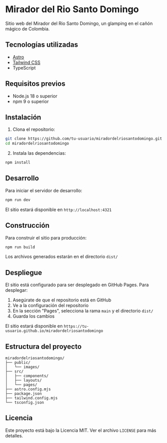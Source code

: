 # Mirador del Rio Santo Domingo

Sitio web del Mirador del Rio Santo Domingo, un glamping en el cañón mágico de Colombia.

## Tecnologías utilizadas

- [Astro](https://astro.build)
- [Tailwind CSS](https://tailwindcss.com)
- TypeScript

## Requisitos previos

- Node.js 18 o superior
- npm 9 o superior

## Instalación

1. Clona el repositorio:
```bash
git clone https://github.com/tu-usuario/miradordelriosantodomingo.git
cd miradordelriosantodomingo
```

2. Instala las dependencias:
```bash
npm install
```

## Desarrollo

Para iniciar el servidor de desarrollo:

```bash
npm run dev
```

El sitio estará disponible en `http://localhost:4321`

## Construcción

Para construir el sitio para producción:

```bash
npm run build
```

Los archivos generados estarán en el directorio `dist/`

## Despliegue

El sitio está configurado para ser desplegado en GitHub Pages. Para desplegar:

1. Asegúrate de que el repositorio está en GitHub
2. Ve a la configuración del repositorio
3. En la sección "Pages", selecciona la rama `main` y el directorio `dist/`
4. Guarda los cambios

El sitio estará disponible en `https://tu-usuario.github.io/miradordelriosantodomingo`

## Estructura del proyecto

```
miradordelriosantodomingo/
├── public/
│   └── images/
├── src/
│   ├── components/
│   ├── layouts/
│   └── pages/
├── astro.config.mjs
├── package.json
├── tailwind.config.mjs
└── tsconfig.json
```

## Licencia

Este proyecto está bajo la Licencia MIT. Ver el archivo `LICENSE` para más detalles.
